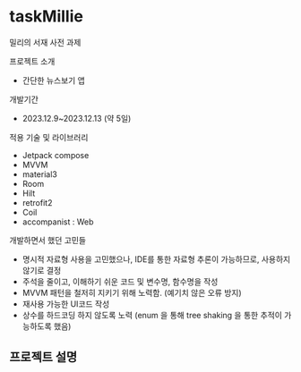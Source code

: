 # taskMillie
밀리의 서재 사전 과제

프로젝트 소개
- 간단한 뉴스보기 앱

개발기간
- 2023.12.9~2023.12.13 (약 5일)

적용 기술 및 라이브러리
- Jetpack compose
- MVVM
- material3
- Room
- Hilt
- retrofit2
- Coil
- accompanist : Web

개발하면서 했던 고민들
- 명시적 자료형 사용을 고민했으나, IDE를 통한 자료형 추론이 가능하므로, 사용하지 않기로 결정
- 주석을 줄이고, 이해하기 쉬운 코드 및 변수명, 함수명을 작성
- MVVM 패턴을 철저히 지키기 위해 노력함. (예기치 않은 오류 방지)
- 재사용 가능한 UI코드 작성
- 상수를 하드코딩 하지 않도록 노력 (enum 을 통해 tree shaking 을 통한 추적이 가능하도록 했음)

프로젝트 설명
- 
